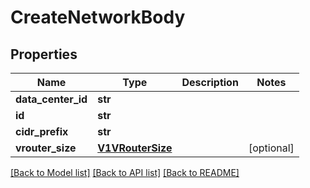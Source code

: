 # CreateNetworkBody

## Properties
Name | Type | Description | Notes
------------ | ------------- | ------------- | -------------
**data_center_id** | **str** |  | 
**id** | **str** |  | 
**cidr_prefix** | **str** |  | 
**vrouter_size** | [**V1VRouterSize**](V1VRouterSize.md) |  | [optional] 

[[Back to Model list]](../README.md#documentation-for-models) [[Back to API list]](../README.md#documentation-for-api-endpoints) [[Back to README]](../README.md)


